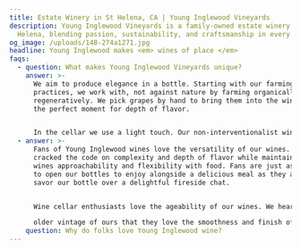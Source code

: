 ```yaml
---
title: Estate Winery in St Helena, CA | Young Inglewood Vineyards
description: Young Inglewood Vineyards is a family-owned estate winery in St.
  Helena, blending passion, sustainability, and craftsmanship in every bottle.
og_image: /uploads/148-274a1271.jpg
headline: Young Inglewood makes <em> wines of place </em>
faqs:
  - question: What makes Young Inglewood Vineyards unique?
    answer: >-
      We aim to produce elegance in a bottle. Starting with our farming
      practices, we work with, not against nature by farming organically and
      regeneratively. We pick grapes by hand to bring them into the winery at
      the perfect moment for depth of flavor. 


      In the cellar we use a light touch. Our non-interventionalist winemaking practices allow us to translate our estate’s signature character into wines of elegance and grace. Our enduring connection between family, land, and craftsmanship is what makes Young Inglewood one of Napa Valley’s most distinctive boutique producers.
  - answer: >-
      Fans of Young Inglewood wines love the versatility of our wines. We have
      cracked the code on complexity and depth of flavor while maintaining our
      wines approachability and flexibility with food. Fans are just as likely
      to open our bottles to enjoy alongside a delicious meal as they are to
      savor our bottle over a delightful fireside chat. 


      Wine cellar enthusiasts love the ageability of our wines. We hear from fans who open an

      older vintage of ours that they love the smoothness and finish of those wines. Our estate tasting experience brings fans back again and again. They love the beauty of our property and comment on how aptly it reflects our elegant and delicious wine.
    question: Why do folks love Young Inglewood wine?
---
```

